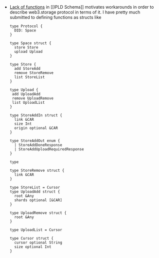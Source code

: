 - [Lack of functions](https://github.com/ipld/ipld/issues/263) in [[IPLD Schema]] motivates workarounds in order to describe web3.storage protocol in terms of it. I have pretty much submitted to defining functions as structs like
  
  ```ipldsch
  type Protocol {
    DID: Space
  }
  
  type Space struct {
    store Store
    upload Upload
  }
  
  type Store {
    add StoreAdd
    remove StoreRemove
    list StoreList
  }
  
  type Upload {
   add UploadAdd
   remove UploadRemove
   list UploadList
  }
  
  type StoreAddIn struct {
    link &CAR
    size Int
    origin optional &CAR
  }
  
  type StoreAddOut enum {
    | StoreAddDoneResponse
    | StoreAddUploadRequiredResponse
  }
  
  type 
  
  type StoreRemove struct {
    link &CAR
  }
  
  type StoreList = Cursor
  type UploadAdd struct {
    root &Any
    shards optional [&CAR]
  }
  
  type UploadRemove struct {
    root &Any
  }
  
  type UploadList = Cursor
  
  type Cursor struct {
    cursor optional String
    size optional Int
  }
  ```